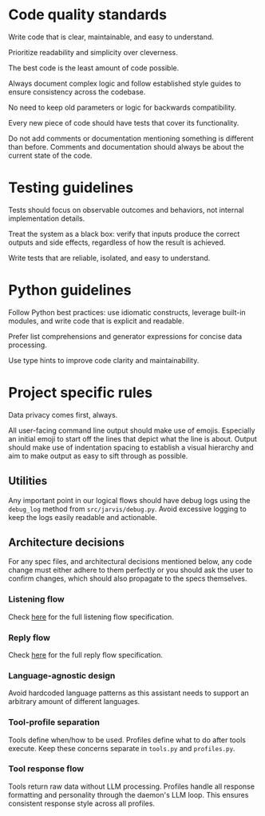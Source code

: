 # Code quality standards

Write code that is clear, maintainable, and easy to understand.

Prioritize readability and simplicity over cleverness.

The best code is the least amount of code possible.

Always document complex logic and follow established style guides to ensure consistency across the codebase.

No need to keep old parameters or logic for backwards compatibility.

Every new piece of code should have tests that cover its functionality.

Do not add comments or documentation mentioning something is different than before. Comments and documentation should always be about the current state of the code.

# Testing guidelines

Tests should focus on observable outcomes and behaviors, not internal implementation details.

Treat the system as a black box: verify that inputs produce the correct outputs and side effects, regardless of how the result is achieved.

Write tests that are reliable, isolated, and easy to understand.

# Python guidelines

Follow Python best practices: use idiomatic constructs, leverage built-in modules, and write code that is explicit and readable.

Prefer list comprehensions and generator expressions for concise data processing.

Use type hints to improve code clarity and maintainability.

# Project specific rules

Data privacy comes first, always.

All user-facing command line output should make use of emojis. Especially an initial emoji to start off the lines that depict what the line is about. Output should make use of indentation spacing to establish a visual hierarchy and aim to make output as easy to sift through as possible.

## Utilities

Any important point in our logical flows should have debug logs using the `debug_log` method from `src/jarvis/debug.py`. Avoid excessive logging to keep the logs easily readable and actionable.

## Architecture decisions

For any spec files, and architectural decisions mentioned below, any code change must either adhere to them perfectly or you should ask the user to confirm changes, which should also propagate to the specs themselves.

### Listening flow

Check [here](/src/jarvis/listening/listening.spec.md) for the full listening flow specification.

### Reply flow

Check [here](/src/jarvis/reply/reply.spec.md) for the full reply flow specification.

### Language-agnostic design

Avoid hardcoded language patterns as this assistant needs to support an arbitrary amount of different languages.

### Tool-profile separation

Tools define when/how to be used. Profiles define what to do after tools execute. Keep these concerns separate in `tools.py` and `profiles.py`.

### Tool response flow

Tools return raw data without LLM processing. Profiles handle all response formatting and personality through the daemon's LLM loop. This ensures consistent response style across all profiles.
